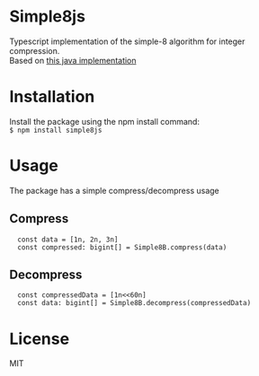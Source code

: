 # Simple8js
Typescript implementation of the simple-8 algorithm for integer compression.  
Based on [this java implementation](https://github.com/burmanm/compression-int)

# Installation
Install the package using the npm install command:  
```$ npm install simple8js```
# Usage
The package has a simple compress/decompress usage
## Compress
```
  const data = [1n, 2n, 3n]
  const compressed: bigint[] = Simple8B.compress(data)
```

## Decompress
```
  const compressedData = [1n<<60n]
  const data: bigint[] = Simple8B.decompress(compressedData)
```

# License
MIT